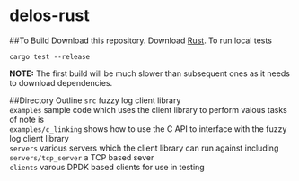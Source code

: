 # delos-rust
##To Build
Download this repository.
Download [Rust](https://www.rust-lang.org).
To run local tests

    cargo test --release

**NOTE:** The first build will be much slower than subsequent ones
as it needs to download dependencies.

##Directory Outline
`src` fuzzy log client library  
`examples` sample code which uses the client library to perform vaious tasks of note is  
`examples/c_linking` shows how to use the C API to interface with the fuzzy log client library  
`servers` various servers which the client library can run against including  
`servers/tcp_server` a TCP based sever  
`clients` varous DPDK based clients for use in testing  
